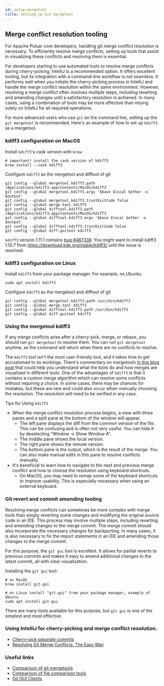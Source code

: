 ```yaml
---
id: setup-mergetool
title: Setting up Git mergetool
---
```


## Merge conflict resolution tooling

For Apache Pulsar core developers, handling git merge conflict resolution is necessary. 
To efficiently resolve merge conflicts, setting up tools that assist in visualizing these conflicts and resolving them is essential. 

For developers starting to use automated tools to resolve merge conflicts during cherry-picking, IntelliJ is a recommended option. It offers excellent tooling, but its integration with a command-line workflow is not seamless. It performs well when you initiate the cherry-picking process in IntelliJ and handle the merge conflict resolution within the same environment. However, resolving a merge conflict often involves multiple steps, including reverting and amending changes until a satisfactory resolution is achieved. In many cases, using a combination of tools may be more effective than relying solely on IntelliJ for all required operations.

For more advanced users who use `git` on the command line, setting up the `git mergetool` is recommended. 
Here's an example of how to set up `kdiff3` as a mergetool.

### kdiff3 configuration on MacOS

Install `kdiff3`'s cask version with `brew`:
```shell
# important! install the cask version of kdiff3
brew install --cask kdiff3
```

Configure `kdiff3` as the mergetool and difftool of git
```shell
git config --global mergetool.kdiff3.path /Applications/kdiff3.app/Contents/MacOS/kdiff3
git config --global mergetool.kdiff3.args '$base $local $other -o $output'
git config --global mergetool.kdiff3.trustExitCode false
git config --global merge.tool kdiff3
git config --global difftool.kdiff3.path /Applications/kdiff3.app/Contents/MacOS/kdiff3
git config --global difftool.kdiff3.args '$base $local $other -o $output'
git config --global difftool.kdiff3.trustExitCode false
git config --global diff.guitool kdiff3
```

`kdiff3` version 1.11.1 contains [bug #487338](https://bugs.kde.org/show_bug.cgi?id=487338). You might want to install kdiff3 1.10.7 from https://download.kde.org/stable/kdiff3/ until the issue is resolved.


### kdiff3 configuration on Linux

Install `kdiff3` from your package manager. For example, on Ubuntu:
```shell
sudo apt install kdiff3
```

Configure `kdiff3` as the mergetool and difftool of git
```shell
git config --global mergetool.kdiff3.path /usr/bin/kdiff3
git config --global merge.tool kdiff3
git config --global difftool.kdiff3.path /usr/bin/kdiff3
git config --global diff.guitool kdiff3
```

### Using the mergetool kdiff3

If any merge conflicts arise after a cherry-pick, merge, or rebase, you should run `git mergetool` to resolve them.
You can run `git mergetool` anytime, as the command will return when there are no conflicts to resolve.

The `kdiff3` tool isn't the most user-friendly tool, and it takes time to get accustomed to its workings.
There's commentary on mergetools [in this blog post](https://www.eseth.org/2020/mergetools.html) that could help
you understand what the tools do and how merges are visualized in different tools.
One of the advantages of `kdiff3` is that it contains a custom merge algorithm which can resolve some conflicts 
without requiring a choice. In some cases, there may be chances for mistakes, but these are rare and could also occur when
manually choosing the resolution. The resolution will need to be verified in any case.

Tips for Using `kdiff3`
- When the merge conflict resolution process begins, a view with three panes and a split pane at the bottom of the window will appear.
    - The left pane displays the diff from the common version of the file. This can be confusing and is often not very useful. You can hide it by deselecting "Window -> Show Window A".
    - The middle pane shows the local version.
    - The right pane shows the remote version.
    - The bottom pane is the output, which is the result of the merge. You can also make manual edits in this pane to resolve conflicts manually.
- It's beneficial to learn how to navigate to the next and previous merge conflict and how to choose the resolution using keyboard shortcuts.
    - On MacOS, you may need to remap some of the keyboard shortcuts to improve usability. This is especially necessary when using an external keyboard.

### Git revert and commit amending tooling

Resolving merge conflicts can sometimes be more complex with merge tools than simply reverting some changes and modifying the original source code in an IDE. This process may involve multiple steps, including reverting and amending changes to the merge commit. The merge commit should also incorporate the necessary changes for backporting.
In many cases, it is also necessary to fix the import statements in an IDE and amending those changes to the merge commit.

For this purpose, the `git gui` tool is excellent. It allows for partial reverts to previous commits and makes it easy to amend additional changes to the latest commit, all with clear visualization.

Installing the `git gui` tool:

```shell
# on MacOS
brew install git-gui
```

```shell
# on Linux install "git-gui" from your package manager, example of Ubuntu
sudo apt install git-gui
```

There are many tools available for this purpose, but `git gui` is one of the simplest and most effective.

### Using IntelliJ for cherry-picking and merge conflict resolution.

- [Cherry-pick separate commits](https://www.jetbrains.com/help/idea/apply-changes-from-one-branch-to-another.html#cherry-pick)
- [Resolving Git Merge Conflicts: The Easy Way](https://www.youtube.com/watch?v=mSfq1SoMocg)

### Useful links

- [Comparison of git mergetools](https://www.eseth.org/2020/mergetools.html)
- [Comparison of file comparison tools](https://en.wikipedia.org/wiki/Comparison_of_file_comparison_tools#General)
- [Git GUI Clients](https://git-scm.com/downloads/guis)